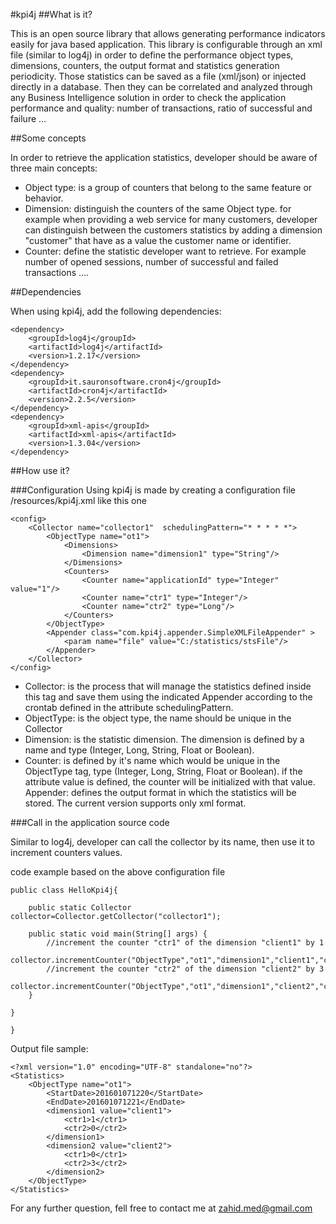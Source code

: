 
#kpi4j
##What is it?

This is an open source library that allows generating performance indicators easily for java based application. This library is configurable through an xml file (similar to log4j) in order to define the performance object types, dimensions, counters, the output format and statistics generation periodicity. Those statistics can be saved as a file (xml/json) or injected directly in a database. Then they can be correlated and analyzed through any Business Intelligence solution in order to check the application performance and quality: number of transactions, ratio of successful and failure ...

##Some concepts

In order to retrieve the application statistics, developer should be aware of three main concepts:
 * Object type: is a group of counters that belong to the same feature or behavior.
 * Dimension: distinguish the counters of the same Object type. for example when providing a web service for many customers, developer can distinguish between the customers statistics by adding a dimension "customer" that have as a value the customer name or identifier.
 * Counter: define the statistic developer want to retrieve. For example number of opened sessions, number of successful and failed transactions ....

##Dependencies

When using kpi4j, add the following dependencies:

    <dependency>
    	<groupId>log4j</groupId>
    	<artifactId>log4j</artifactId>
    	<version>1.2.17</version>
    </dependency>
    <dependency>
    	<groupId>it.sauronsoftware.cron4j</groupId>
    	<artifactId>cron4j</artifactId>
    	<version>2.2.5</version>
    </dependency>
    <dependency>
    	<groupId>xml-apis</groupId>
    	<artifactId>xml-apis</artifactId>
    	<version>1.3.04</version>
    </dependency>

##How use it?

###Configuration
Using kpi4j is made by creating a configuration file /resources/kpi4j.xml like this one

    <config>
	    <Collector name="collector1"  schedulingPattern="* * * * *">
		    <ObjectType name="ot1">
			    <Dimensions>
				    <Dimension name="dimension1" type="String"/>
			    </Dimensions>
			    <Counters>
				    <Counter name="applicationId" type="Integer" value="1"/>
				    <Counter name="ctr1" type="Integer"/>
				    <Counter name="ctr2" type="Long"/>
			    </Counters>
		    </ObjectType>
		    <Appender class="com.kpi4j.appender.SimpleXMLFileAppender" >
			    <param name="file" value="C:/statistics/stsFile"/>
		    </Appender>
	    </Collector>
    </config>

 * Collector: is the process that will manage the statistics defined inside this tag and save them using the indicated Appender according to the crontab defined in the attribute schedulingPattern.
 * ObjectType: is the object type, the name should be unique in the Collector
 * Dimension: is the statistic dimension. The dimension is defined by a name and type (Integer, Long, String, Float or Boolean).
 * Counter: is defined by it's name which would be unique in the ObjectType tag, type (Integer, Long, String, Float or Boolean). if the attribute value is defined, the counter will be initialized with that value.
 Appender: defines the output format in which the statistics will be stored. The current version supports only xml format.

###Call in the application source code

Similar to log4j, developer can call the collector by its name, then use it to increment counters values.

code example based on the above configuration file

    public class HelloKpi4j{
    
    	public static Collector collector=Collector.getCollector("collector1");
    
    	public static void main(String[] args) {
    		//increment the counter "ctr1" of the dimension "client1" by 1
    		collector.incrementCounter("ObjectType","ot1","dimension1","client1","ctr1",1);    	
    		//increment the counter "ctr2" of the dimension "client2" by 3
			collector.incrementCounter("ObjectType","ot1","dimension1","client2","ctr2",3L);
    	}
    
    }
    
    }

Output file sample:

    <?xml version="1.0" encoding="UTF-8" standalone="no"?>
    <Statistics>
    	<ObjectType name="ot1">
    		<StartDate>201601071220</StartDate>
    		<EndDate>201601071221</EndDate>
    		<dimension1 value="client1">
    			<ctr1>1</ctr1>
    			<ctr2>0</ctr2>
    		</dimension1>
    		<dimension2 value="client2">
    			<ctr1>0</ctr1>
    			<ctr2>3</ctr2>
    		</dimension2>
    	</ObjectType>
    </Statistics>
    
For any further question, fell free to contact me at zahid.med@gmail.com